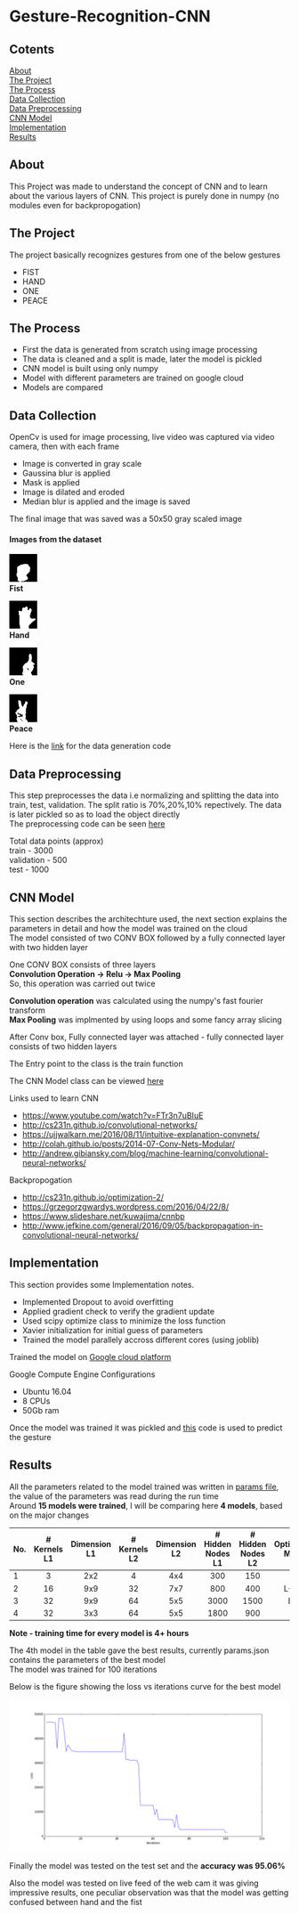 # Gesture-Recognition-CNN



## Cotents
[About](#about)  
[The Project](#the-project)  
[The Process](#the-process)  
[Data Collection](#data-collection)  
[Data Preprocessing](#data-preprocessing)  
[CNN Model](#cnn-model)  
[Implementation](#implementation)  
[Results](#results)


## About

This Project was made to understand the concept of CNN and to learn about the various layers of CNN. This project is purely done in numpy (no modules even for backpropogation)


## The Project

The project basically recognizes gestures from one of the below gestures
* FIST
* HAND
* ONE
* PEACE


## The Process

* First the data is generated from scratch using image processing
* The data is cleaned and a split is made, later the model is pickled
* CNN model is built using only numpy
* Model with different parameters are trained on google cloud
* Models are compared


## Data Collection

OpenCv is used for image processing, live video was captured via video camera, then with each frame  
* Image is converted in gray scale
* Gaussina blur is applied
* Mask is applied
* Image is dilated and eroded
* Median blur is applied and the image is saved

The final image that was saved was a 50x50 gray scaled image

#### Images from the dataset
![Fist](images_data/fist/70.jpg)  
**Fist**

![Hand](images_data/hand/70.jpg)  
**Hand**

![One](images_data/one/70.jpg)  
**One**

![Peace](images_data/peace/70.jpg)  
**Peace**

Here is the [link](image_data_maker.py) for the data generation code

## Data Preprocessing
This step preprocesses the data i.e normalizing and splitting the data into train, test, validation. The split ratio is 70%,20%,10% repectively. The data is later pickled so as to load the object directly  
The preprocessing code can be seen [here](img_preprocess.py)

Total data points (approx)  
train - 3000  
validation - 500  
test - 1000
## CNN Model

This section describes the architechture used, the next section explains the parameters in detail and how the model was trained on the cloud  
The model consisted of two CONV BOX followed by a fully connected layer with two hidden layer  

One CONV BOX consists of three layers  
**Convolution Operation -> Relu -> Max Pooling**  
So, this operation was carried out twice

**Convolution operation** was calculated using the numpy's fast fourier transform  
**Max Pooling** was implmented by using loops and some fancy array slicing


After Conv box, Fully connected layer was attached - fully connected layer consists of two hidden layers

The Entry point to the class is the train function

The CNN Model class can be viewed [here](cnn_model.py)  

Links used to learn CNN  
* https://www.youtube.com/watch?v=FTr3n7uBIuE
* http://cs231n.github.io/convolutional-networks/
* https://ujjwalkarn.me/2016/08/11/intuitive-explanation-convnets/  
* http://colah.github.io/posts/2014-07-Conv-Nets-Modular/  
* http://andrew.gibiansky.com/blog/machine-learning/convolutional-neural-networks/

Backpropogation  
* http://cs231n.github.io/optimization-2/  
* https://grzegorzgwardys.wordpress.com/2016/04/22/8/
* https://www.slideshare.net/kuwajima/cnnbp
* http://www.jefkine.com/general/2016/09/05/backpropagation-in-convolutional-neural-networks/

## Implementation

This section provides some Implementation notes.
* Implemented Dropout to avoid overfitting
* Applied gradient check to verify the gradient update
* Used scipy optimize class to minimize the loss function
* Xavier initialization for initial guess of parameters
* Trained the model parallely accross different cores (using joblib)

Trained the model on [Google cloud platform](https://cloud.google.com/)  

Google Compute Engine Configurations  
* Ubuntu 16.04
* 8 CPUs
* 50Gb ram

Once the model was trained it was pickled and [this](cnn_predict.py) code is used to predict the gesture


## Results
All the parameters related to the model trained was written in [params file](params.json), the value of the parameters was read during the run time  
Around **15 models were trained**, I will be comparing here **4 models**, based on the major changes

|No.| # Kernels L1 |Dimension L1| # Kernels L2 | Dimension L2 | # Hidden Nodes L1 | # Hidden Nodes L2 | Optimization Method | Validation Accuracy % |
|---|:-------------:|:-------------:|:-------------:|:-------------:|:-------------:|:-------------:|:-------------:|-------------:|
|1|3|2x2|4|4x4|300|150|TNC|16.04|
|2|16|9x9|32|7x7|800|400|L-BFGS|22.32|
|3|32|9x9|64|5x5|3000|1500|BFGS|60.67|
|4|32|3x3|64|5x5|1800|900|TNC|95.71|

**Note - training time for every model is 4+ hours**

The 4th model in the table gave the best results, currently params.json contains the parameters of the best model  
The model was trained for 100 iterations

Below is the figure showing the loss vs iterations curve for the best model

![Loss vs iterations](loss.png)


Finally the model was tested on the test set and the **accuracy was 95.06%**

Also the model was tested on live feed of the web cam it was giving impressive results, one peculiar observation was that the model was getting confused between hand and the fist
